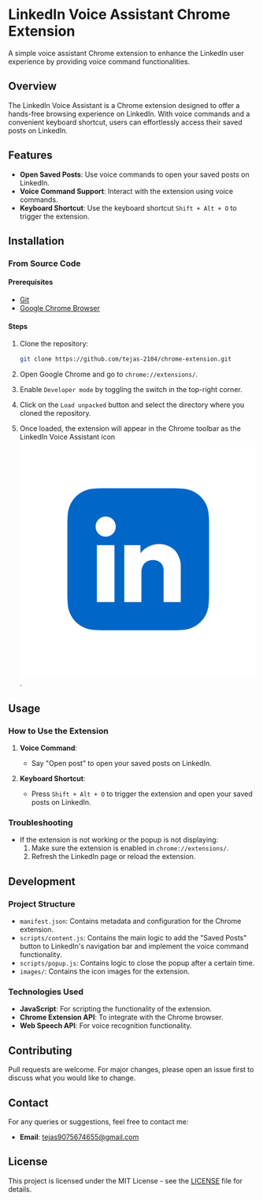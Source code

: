 # LinkedIn Voice Assistant Chrome Extension

A simple voice assistant Chrome extension to enhance the LinkedIn user experience by providing voice command functionalities.

## Overview

The LinkedIn Voice Assistant is a Chrome extension designed to offer a hands-free browsing experience on LinkedIn. With voice commands and a convenient keyboard shortcut, users can effortlessly access their saved posts on LinkedIn.

## Features

- **Open Saved Posts**: Use voice commands to open your saved posts on LinkedIn.
- **Voice Command Support**: Interact with the extension using voice commands.
- **Keyboard Shortcut**: Use the keyboard shortcut `Shift + Alt + O` to trigger the extension.

## Installation

### From Source Code

#### Prerequisites

- [Git](https://git-scm.com/)
- [Google Chrome Browser](https://www.google.com/chrome/)

#### Steps

1. Clone the repository:

    ```bash
    git clone https://github.com/tejas-2104/chrome-extension.git
    ```

2. Open Google Chrome and go to `chrome://extensions/`.

3. Enable `Developer mode` by toggling the switch in the top-right corner.

4. Click on the `Load unpacked` button and select the directory where you cloned the repository.

5. Once loaded, the extension will appear in the Chrome toolbar as the LinkedIn Voice Assistant icon ![Extension Icon](images/icon-32.png).

## Usage

### How to Use the Extension

1. **Voice Command**:
    - Say "Open post" to open your saved posts on LinkedIn.
    
2. **Keyboard Shortcut**:
    - Press `Shift + Alt + O` to trigger the extension and open your saved posts on LinkedIn.

### Troubleshooting

- If the extension is not working or the popup is not displaying:
    1. Make sure the extension is enabled in `chrome://extensions/`.
    2. Refresh the LinkedIn page or reload the extension.

## Development

### Project Structure

- `manifest.json`: Contains metadata and configuration for the Chrome extension.
- `scripts/content.js`: Contains the main logic to add the "Saved Posts" button to LinkedIn's navigation bar and implement the voice command functionality.
- `scripts/popup.js`: Contains logic to close the popup after a certain time.
- `images/`: Contains the icon images for the extension.

### Technologies Used

- **JavaScript**: For scripting the functionality of the extension.
- **Chrome Extension API**: To integrate with the Chrome browser.
- **Web Speech API**: For voice recognition functionality.

## Contributing

Pull requests are welcome. For major changes, please open an issue first to discuss what you would like to change.

## Contact

For any queries or suggestions, feel free to contact me:

- **Email**: [tejas9075674655@gmail.com](mailto:tejas9075674655@gmail.com)

## License

This project is licensed under the MIT License - see the [LICENSE](LICENSE) file for details.
